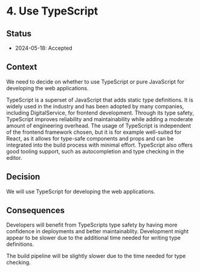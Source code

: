 # 4. Use TypeScript

## Status

- 2024-05-18: Accepted

## Context

We need to decide on whether to use TypeScript or pure JavaScript for developing the web applications.

TypeScript is a superset of JavaScript that adds static type definitions.
It is widely used in the industry and has been adopted by many companies, including DigitalService, for frontend development.
Through its type safety, TypeScript improves reliability and maintainability while adding a moderate amount of engineering overhead.
The usage of TypeScript is independent of the frontend framework chosen, but it is for example well-suited for React, as it allows for type-safe components and props and can be integrated into the build process with minimal effort.
TypeScript also offers good tooling support, such as autocompletion and type checking in the editor.

## Decision

We will use TypeScript for developing the web applications.

## Consequences

Developers will benefit from TypeScripts type safety by having more confidence in deployments and better maintainablity.
Development might appear to be slower due to the additional time needed for writing type definitions.

The build pipeline will be slightly slower due to the time needed for type checking.
